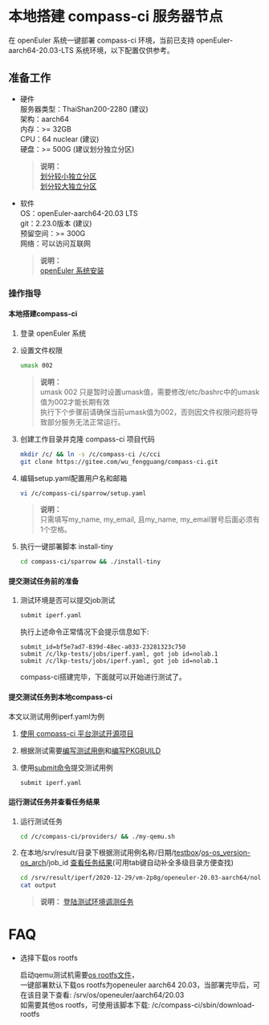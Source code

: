# 本地搭建 compass-ci 服务器节点

在 openEuler 系统一键部署 compass-ci 环境，当前已支持 openEuler-aarch64-20.03-LTS 系统环境，以下配置仅供参考。

## 准备工作
- 硬件    
	服务器类型：ThaiShan200-2280 (建议)    
	架构：aarch64    
	内存：>= 32GB    
	CPU：64 nuclear (建议)    
	硬盘：>= 500G (建议划分独立分区)    
	
	>**说明：**    
	>[划分较小独立分区](https://gitee.com/wu_fengguang/compass-ci/blob/master/sparrow/1-storage/small)    
	>[划分较大独立分区](https://gitee.com/wu_fengguang/compass-ci/blob/master/sparrow/1-storage/large)    

- 软件    
	OS：openEuler-aarch64-20.03 LTS    
	git：2.23.0版本 (建议)    
	预留空间：>= 300G    
	网络：可以访问互联网    
	
	>**说明：**    
	>[openEuler 系统安装](https://openeuler.org/zh/docs/20.03_LTS/docs/Installation/%E5%AE%89%E8%A3%85%E5%87%86%E5%A4%87.html)

### 操作指导

#### 本地搭建compass-ci

1. 登录 openEuler 系统

2. 设置文件权限
	```bash
	umask 002
	```

	>**说明：**   
	>umask 002 只是暂时设置umask值，需要修改/etc/bashrc中的umask值为002才能长期有效    
	>执行下个步骤前请确保当前umask值为002，否则因文件权限问题将导致部分服务无法正常运行。   

3. 创建工作目录并克隆 compass-ci 项目代码
	```bash
	mkdir /c/ && ln -s /c/compass-ci /c/cci
 	git clone https://gitee.com/wu_fengguang/compass-ci.git
	```
	
4. 编辑setup.yaml配置用户名和邮箱
	```bash
	vi /c/compass-ci/sparrow/setup.yaml
	```

	>**说明：**   
	>只需填写my_name, my_email, 且my_name, my_email冒号后面必须有1个空格。    

5. 执行一键部署脚本 install-tiny
	```bash
	cd compass-ci/sparrow && ./install-tiny
	```

#### 提交测试任务前的准备

1. 测试环境是否可以提交job测试
	```bash
	submit iperf.yaml
	```

	执行上述命令正常情况下会提示信息如下:    
	```
	submit_id=bf5e7ad7-839d-48ec-a033-23281323c750
	submit /c/lkp-tests/jobs/iperf.yaml, got job id=nolab.1
	submit /c/lkp-tests/jobs/iperf.yaml, got job id=nolab.1
	```
	compass-ci搭建完毕，下面就可以开始进行测试了。

#### 提交测试任务到本地compass-ci
本文以测试用例iperf.yaml为例

1. [使用 compass-ci 平台测试开源项目](https://gitee.com/wu_fengguang/compass-ci/blob/master/doc/manual/test-oss-project.zh.md)

2. 根据测试需要[编写测试用例](https://gitee.com/wu_fengguang/lkp-tests/blob/master/doc/add-testcase.md)和[编写PKGBUILD](https://gitee.com/wu_fengguang/compass-ci/blob/master/doc/manual/write-PKGBUILD.zh.md)

3. 使用[submit命令](https://gitee.com/wu_fengguang/compass-ci/blob/master/doc/manual/submit-job.zh.md)提交测试用例
	```bash
	submit iperf.yaml
	```

#### 运行测试任务并查看任务结果

1. 运行测试任务
	```bash
	cd /c/compass-ci/providers/ && ./my-qemu.sh
	```

2. 在本地/srv/result/目录下根据测试用例名称/日期/[testbox](https://gitee.com/wu_fengguang/lab-z9/tree/master/hosts)/[os-os_version-os_arch](https://gitee.com/wu_fengguang/compass-ci/tree/master/doc/job/os-os_version-os_arch.md)/job_id [查看任务结果](https://gitee.com/wu_fengguang/compass-ci/blob/master/doc/manual/browse-results.zh.md)(可用tab键自动补全多级目录方便查找)
	```bash
	cd /srv/result/iperf/2020-12-29/vm-2p8g/openeuler-20.03-aarch64/nolab.1
	cat output
	```

	>**说明：**
	>[登陆测试环境调测任务](https://gitee.com/wu_fengguang/compass-ci/blob/master/doc/manual/%E5%A6%82%E4%BD%95%E7%99%BB%E5%BD%95%E6%B5%8B%E8%AF%95%E6%9C%BA%E8%B0%83%E6%B5%8B%E4%BB%BB%E5%8A%A1.md)

# FAQ

* 选择下载os rootfs

	启动qemu测试机需要[os rootfs文件](http://api.compass-ci.openeuler.org:11304/os/)，   
	一键部署默认下载os rootfs为openeuler aarch64 20.03，当部署完毕后，可在该目录下查看: /srv/os/openeuler/aarch64/20.03    
	如需要其他os rootfs，可使用该脚本下载: /c/compass-ci/sbin/download-rootfs    
